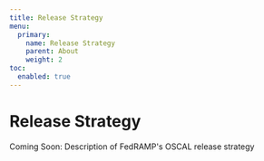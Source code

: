 ```yaml
---
title: Release Strategy
menu:
  primary:
    name: Release Strategy
    parent: About
    weight: 2
toc:
  enabled: true
---
```


# Release Strategy

Coming Soon: Description of FedRAMP's OSCAL release strategy
